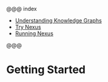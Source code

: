 @@@ index

- [Understanding Knowledge Graphs](understanding-knowledge-graphs.md)
- [Try Nexus](try-nexus.md)
- [Running Nexus](running-nexus.md)

@@@

# Getting Started